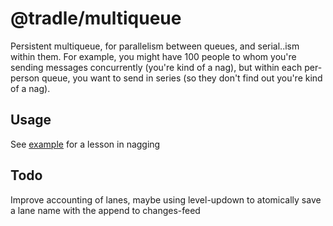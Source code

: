 
# @tradle/multiqueue

Persistent multiqueue, for parallelism between queues, and serial..ism within them. For example, you might have 100 people to whom you're sending messages concurrently (you're kind of a nag), but within each per-person queue, you want to send in series (so they don't find out you're kind of a nag).

## Usage 

See [example](./example.js) for a lesson in nagging

## Todo

Improve accounting of lanes, maybe using level-updown to atomically save a lane name with the append to changes-feed
